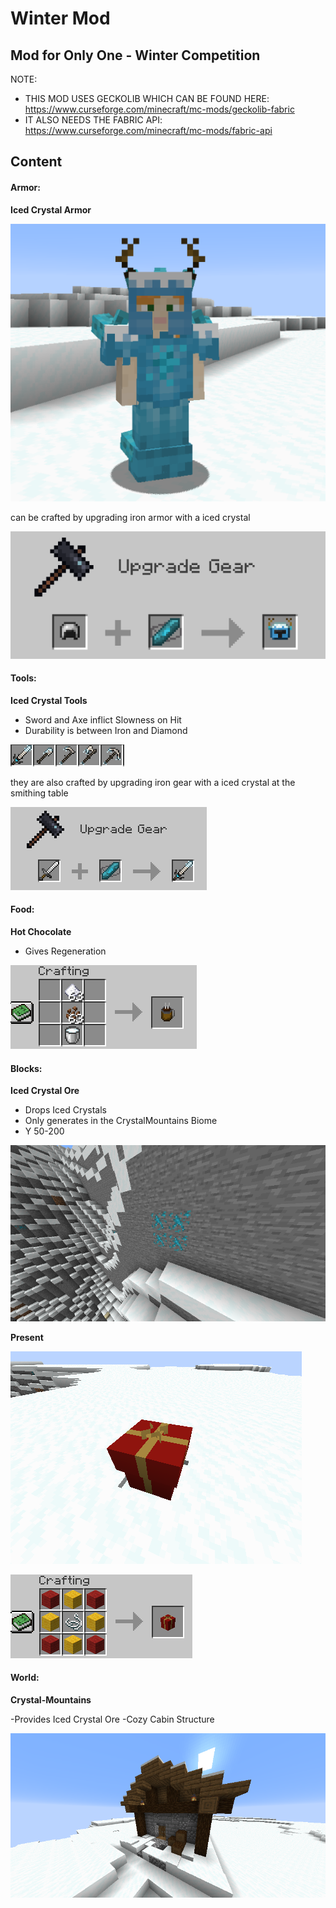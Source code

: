 # Winter Mod 

## Mod for Only One - Winter Competition

NOTE: 

- THIS MOD USES GECKOLIB WHICH CAN BE FOUND HERE: https://www.curseforge.com/minecraft/mc-mods/geckolib-fabric
- IT ALSO NEEDS THE FABRIC API: https://www.curseforge.com/minecraft/mc-mods/fabric-api

## Content

#### Armor:

**Iced Crystal Armor**

![image-20201219102013786.png](https://github.com/Mori2003/Winter-Competition-Mod/blob/main/wiki/image-20201219102013786.png?raw=true)

can be crafted by upgrading iron armor with a iced crystal

![image-20201219102255429.png](https://github.com/Mori2003/Winter-Competition-Mod/blob/main/wiki/image-20201219102255429.png?raw=true)

#### Tools:

**Iced Crystal Tools**
- Sword and Axe inflict Slowness on Hit
- Durability is between Iron and Diamond 

![tools.PNG](https://github.com/Mori2003/Winter-Competition-Mod/blob/main/wiki/tools.PNG)

they are also crafted by upgrading iron gear with a iced crystal at the smithing table

![upgrade.PNG](https://github.com/Mori2003/Winter-Competition-Mod/blob/main/wiki/upgrade.PNG)

#### Food:

**Hot Chocolate**
- Gives Regeneration

![hotchoc.PNG](https://github.com/Mori2003/Winter-Competition-Mod/blob/main/wiki/hotchoc.PNG)

#### Blocks:

**Iced Crystal Ore**
- Drops Iced Crystals
- Only generates in the CrystalMountains Biome
- Y 50-200

![crystal.PNG](https://github.com/Mori2003/Winter-Competition-Mod/blob/main/wiki/crystal.PNG)

**Present**

![present.PNG](https://github.com/Mori2003/Winter-Competition-Mod/blob/main/wiki/present.PNG)

![crafting.PNG](https://github.com/Mori2003/Winter-Competition-Mod/blob/main/wiki/crafting.PNG)

#### World:

**Crystal-Mountains**

-Provides Iced Crystal Ore
-Cozy Cabin Structure

![cozycabin.PNG](https://github.com/Mori2003/Winter-Competition-Mod/blob/main/wiki/cozycabin.PNG)






